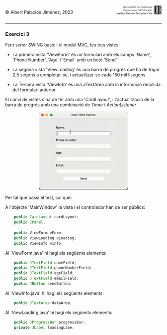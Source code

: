 <div style="display: flex; width: 100%;">
    <div style="flex: 1; padding: 0px;">
        <p>© Albert Palacios Jiménez, 2023</p>
    </div>
    <div style="flex: 1; padding: 0px; text-align: right;">
        <img src="../../assets/ieti.png" height="32" alt="Logo de IETI" style="max-height: 32px;">
    </div>
</div>
<hr/>

### Exercici 3

Fent servir SWING bàsic i el model MVC, fes tres vistes:

* La primera vista 'ViewForm' és un formulari amb els camps 'Name', 'Phone Number', 'Age' i 'Email' amb un botó 'Send'

* La segona vista 'ViewLoading' és una barra de progrés que ha de trigar 2.5 segons a completar-se, i actualitzar-se cada 150 mil·lisegons

* La Tercera vista 'ViewInfo' és una JTextArea amb la informació recollida del formulari anterior.

El canvi de vistes s'ha de fer amb una 'CardLayout', i l'actualització de la barra de progrés amb una combinació de *Timer* i *ActionListener*

<center><img src="./captura.gif" height="250" alt="Calculadora" style="max-height: 250px;"></center>


Per tal que passi el test, cal que:

A l'objecte 'MainWindow' la vista i el controlador han de ser públics:

```java
    public CardLayout cardLayout;
    public JPanel;

    public ViewForm vForm;
    public ViewLoading vLoading;
    public ViewInfo vInfo;
```

Al 'ViewForm.java' hi hagi els següents elements:

```java
    public JTextField nameField;
    public JTextField phoneNumberField;
    public JTextField ageField;
    public JTextField emailField;
    public JButton sendButton;
```

Al 'ViewInfo.java' hi hagi els següents elements:

```java
    public JTextArea dataArea;
```

Al 'ViewLoading.java' hi hagi els següents elements:

```java
    public JProgressBar progressBar;
    private JLabel loadingLabe;
```